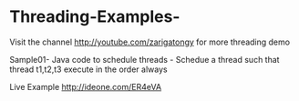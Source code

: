 Threading-Examples-
===================
Visit the channel http://youtube.com/zarigatongy for more threading demo

Sample01- Java code to schedule threads - Schedue a thread such that thread t1,t2,t3 execute in the order always

Live Example http://ideone.com/ER4eVA
